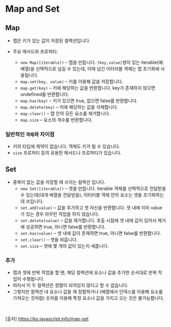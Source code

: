 # Map and Set

## Map

- 맵은 키가 있는 값이 저장된 컬렉션입니다.

- 주요 메서드와 프로퍼티:
  - `new Map([iterable])` – 맵을 만듭니다. `[key,value]`쌍이 있는 iterable(예: 배열)을 선택적으로 넘길 수 있는데, 이때 넘긴 이터러블 객체는 맵 초기화에 사용됩니다.
  - `map.set(key, value)` – 키를 이용해 값을 저장합니다.
  - `map.get(key)` – 키에 해당하는 값을 반환합니다. key가 존재하지 않으면 undefined를 반환합니다.
  - `map.has(key)` – 키가 있으면 true, 없으면 false를 반환합니다.
  - `map.delete(key)` – 키에 해당하는 값을 삭제합니다.
  - `map.clear()` – 맵 안의 모든 요소를 제거합니다.
  - `map.size` – 요소의 개수를 반환합니다.

### 일반적인 `객체`와 차이점

- 키의 타입에 제약이 없습니다. 객체도 키가 될 수 있습니다.
- `size` 프로퍼티 등의 유용한 메서드나 프로퍼티가 있습니다.

## Set

- 중복이 없는 값을 저장할 때 쓰이는 컬렉션 입니다.
  - `new Set([iterable])` – 셋을 만듭니다. iterable 객체를 선택적으로 전달받을 수 있는데(대개 배열을 전달받음), 이터러블 객체 안의 요소는 셋을 초기화하는데 쓰입니다.
  - `set.add(value)` – 값을 추가하고 셋 자신을 반환합니다. 셋 내에 이미 value가 있는 경우 아무런 작업을 하지 않습니다.
  - `set.delete(value)` – 값을 제거합니다. 호출 시점에 셋 내에 값이 있어서 제거에 성공하면 true, 아니면 false를 반환합니다.
  - `set.has(value)` – 셋 내에 값이 존재하면 true, 아니면 false를 반환합니다.
  - `set.clear()` – 셋을 비웁니다.
  - `set.size` – 셋에 몇 개의 값이 있는지 세줍니다.

### 추가

- 맵과 셋에 반복 작업을 할 땐, 해당 컬렉션에 요소나 값을 추가한 순서대로 반복 작업이 수행됩니다.
- 따라서 이 두 컬렉션은 정렬이 되어있지 않다고 할 수 없습니다.
- 그렇지만 컬렉션 내 요소나 값을 재 정렬하거나 (배열에서 인덱스를 이용해 요소를 가져오는 것처럼) 숫자를 이용해 특정 요소나 값을 가지고 오는 것은 불가능합니다.

<br>

[출처]
https://ko.javascript.info/map-set
